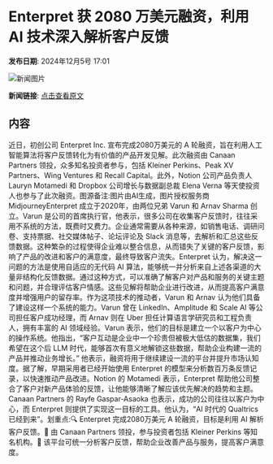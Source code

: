 # ​Enterpret 获 2080 万美元融资，利用 AI 技术深入解析客户反馈

**发布日期**: 2024年12月5号 17:01

![新闻图片](https://pic.chinaz.com/picmap/202308091546512360_0.jpg)

**新闻链接**: [点击查看原文](https://www.aibase.com/zh/news/13729)

## 内容

近日，初创公司 Enterpret Inc. 宣布完成2080万美元的 A 轮融资，旨在利用人工智能算法将客户反馈转化为有价值的产品开发见解。此次融资由 Canaan Partners 领投，众多知名投资者参与，包括 Kleiner Perkins、Peak XV Partners、Wing Ventures 和 Recall Capital。此外，Notion 公司产品负责人 Lauryn Motamedi 和 Dropbox 公司增长与数据副总裁 Elena Verna 等天使投资人也参与了此次融资。图源备注:图片由AI生成，图片授权服务商MidjourneyEnterpret 成立于2020年，由两位兄弟 Varun 和 Arnav Sharma 创立。Varun 是公司的首席执行官，他表示，很多公司在收集客户反馈时，往往采用不系统的方法，既费时又费力。企业通常需要从各种来源，如销售电话、调研问卷、支持票据、社交媒体帖子、论坛评论及 Slack 消息等，去解析和汇总这些反馈数据。这种繁杂的过程使得企业难以整合信息，从而错失了关键的客户反馈，影响了产品的改进和客户的满意度，最终导致客户流失。Enterpret 认为，解决这一问题的方法是使用自适应的无代码 AI 算法，能够统一并分析来自上述各渠道的大量非结构化反馈数据。通过这种方式，可以准确了解客户对产品和服务的关键主题和问题，并合理评估客户情感。这些见解将帮助企业进行改进，从而提高客户满意度并增强用户的留存率。作为这项技术的推动者，Varun 和 Arnav 认为他们具备了建设这样一个系统的能力。Varun 曾在 LinkedIn、Amplitude 和 Scale AI 等公司担任客户成功经理，而 Arnav 则在 Uber 担任计算语言学研究员和工程负责人，拥有丰富的 AI 领域经验。Varun 表示，他们的目标是建立一个以客户为中心的操作系统。他指出，“客户互动是企业中一个珍贵但被极大低估的数据集，我们希望在这个后 LLM 时代，能够首次有意义地解锁这些数据，帮助企业构建一流的产品并推动业务增长。” 他表示，融资将用于继续建设一流的平台并提升市场认知度。据了解，早期采用者已经开始使用 Enterpret 的模型来分析数百万条反馈记录，以快速推动产品改进。Notion 的 Motamedi 表示，Enterpret 帮助他公司整合了客户对新产品体验的反馈，让他能够清晰了解应该优先解决的趋势和主题。Canaan Partners 的 Rayfe Gaspar-Asaoka 也表示，成功的公司往往以客户为中心，而 Enterpret 则提供了实现这一目标的工具。他认为，“AI 时代的 Qualtrics 已经到来”。划重点:🔍 Enterpret 完成2080万美元 A 轮融资，目标是利用 AI 解析客户反馈。🤝 由 Canaan Partners 领投，参与投资者包括 Kleiner Perkins 等知名机构。🚀 该平台可统一分析客户反馈，帮助企业改善产品与服务，提高客户满意度。
